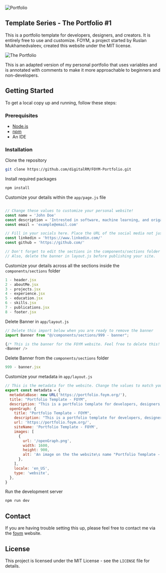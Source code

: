 ![Portfolio](https://github.com/digitalRM/FOYM-Portfolio/assets/70782025/22fa4f5d-de61-4bcc-a615-364f05b17c2d)

Template Series - The Portfolio #1
---
This is a portfolio template for developers, designers, and creators. It is entirely free to use and customize. FOYM, a project started by Ruslan Mukhamedvaleev, created this website under the MIT license. 

![The Portfolio](https://github.com/digitalRM/FOYM-Portfolio/assets/70782025/cc64fb6a-93dd-4765-85d3-80c919aa55e8)

This is an adapted version of my personal portfolio that uses variables and is annotated with comments to make it more approachable to beginners and non-developers. 


Getting Started
---

To get a local copy up and running, follow these steps:

### Prerequisites

- [Node.js](https://nodejs.org/en)
- [npm](https://docs.npmjs.com/downloading-and-installing-node-js-and-npm)
- An IDE

### Installation

Clone the repository

```bash
git clone https://github.com/digitalRM/FOYM-Portfolio.git
```

Install required packages

```bash
npm install
```

Customize your details within the `app/page.js` file

```js

// Change these values to customize your personal website!
const name = 'John Doe'
const description = 'Intrested in software, machine learning, and origami.'
const email = 'example@email.com'

// Fill in your socials here. Place the URL of the social media not just the username.
const linkedin = 'https://www.linkedin.com/'
const github = 'https://github.com/'

// Don't forget to edit the sections in the components/sections folder to match your information!
// Also, delete the banner in layout.js before publishing your site.
```

Customize your details across all the sections inside the `components/sections` folder
```js
1 - header.jsx
2 - aboutMe.jsx
3 - projects.jsx
4 - experience.jsx
5 - education.jsx
6 - skills.jsx
7 - publications.jsx
8 - footer.jsx
```

Delete Banner in `app/layout.js`

```js
// Delete this import below when you are ready to remove the banner
import Banner from "@/components/sections/999 - banner";

{/* This is the banner for the FOYM website. Feel free to delete this! */}
<Banner />
```
Delete Banner from the `components/sections` folder
```js
999 - banner.jsx
```

Customize your metadata in `app/layout.js`
```js
// This is the metadata for the website. Change the values to match your website. Upload the openGraph.png to your public folder
export const metadata = {
  metadataBase: new URL('https://portfolio.foym.org/'),
  title: "Portfolio Template - FOYM",
  description: "This is a portfolio template for developers, designers, and creators. It is entirely free to use and customize. FOYM, a project by Ruslan Mukhamedvaleev, created this website under the MIT license.",
  openGraph: {
    title: "Portfolio Template - FOYM",
    description: "This is a portfolio template for developers, designers, and creators. It is entirely free to use and customize. FOYM, a project by Ruslan Mukhamedvaleev, created this website under the MIT license.",
    url: 'https://portfolio.foym.org/',
    siteName: 'Portfolio Template - FOYM',
    images: [
      {
        url: '/openGraph.png',
        width: 1600,
        height: 900,
        alt: 'An image on the the website\s name "Portfolio Template - FOYM" and star like characters in the background pointing at the name',
      },
    ], 
    locale: 'en_US',
    type: 'website',
  },
}
```

Run the development server

```bash
npm run dev
```

## Contact 

If you are having trouble setting this up, please feel free to contact me via the [foym](https://www.foym.org) website. 

## License

This project is licensed under the MIT License - see the `LICENSE` file for details.


